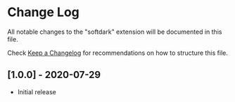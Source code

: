 # Change Log

All notable changes to the "softdark" extension will be documented in this file.

Check [Keep a Changelog](http://keepachangelog.com/) for recommendations on how to structure this file.

## [1.0.0] - 2020-07-29

- Initial release
